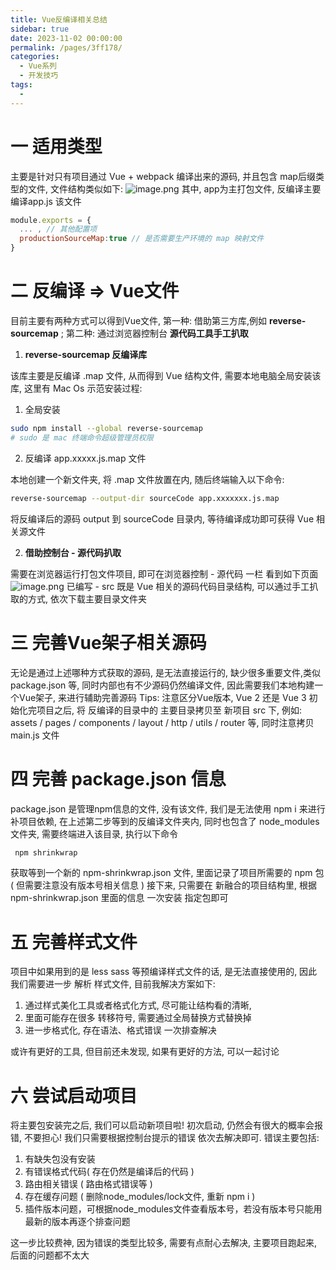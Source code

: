```yaml
---
title: Vue反编译相关总结
sidebar: true
date: 2023-11-02 00:00:00
permalink: /pages/3ff178/
categories: 
  - Vue系列
  - 开发技巧
tags: 
  - 
---
```

# 一 适用类型
主要是针对只有项目通过 Vue + webpack 编译出来的源码, 并且包含 map后缀类型的文件, 文件结构类似如下: 
![image.png](https://cdn.nlark.com/yuque/0/2023/png/12934573/1688001243437-90e48063-39c6-463b-99c5-38cc8ab3593c.png#averageHue=%23e7e9ea&clientId=u172de51e-2986-4&from=paste&height=252&id=u58a889c7&originHeight=504&originWidth=646&originalType=binary&ratio=2&rotation=0&showTitle=false&size=69715&status=done&style=none&taskId=u5f9eb496-b88b-453d-be40-7a42334860c&title=&width=323)
其中, app为主打包文件, 反编译主要编译app.js 该文件
```javascript
module.exports = {
  ... , // 其他配置项
  productionSourceMap:true // 是否需要生产环境的 map 映射文件
}
```
# 二 反编译 => Vue文件
目前主要有两种方式可以得到Vue文件, 第一种: 借助第三方库,例如 **reverse-sourcemap** ; 第二种: 通过浏览器控制台 **源代码工具手工扒取**

1. **reverse-sourcemap 反编译库**

该库主要是反编译 .map 文件, 从而得到 Vue 结构文件, 需要本地电脑全局安装该库, 这里有 Mac Os 示范安装过程: 

   1. 全局安装
```bash
sudo npm install --global reverse-sourcemap 
# sudo 是 mac 终端命令超级管理员权限
```

   2. 反编译 app.xxxxx.js.map 文件

本地创建一个新文件夹, 将 .map 文件放置在内, 随后终端输入以下命令: 
```bash
reverse-sourcemap --output-dir sourceCode app.xxxxxxx.js.map
```
将反编译后的源码 output 到 sourceCode 目录内, 等待编译成功即可获得 Vue 相关源文件

2. **借助控制台 - 源代码扒取**

需要在浏览器运行打包文件项目, 即可在浏览器控制 - 源代码 一栏 看到如下页面
![image.png](https://cdn.nlark.com/yuque/0/2023/png/12934573/1688002769981-18f12d12-95a0-475e-94a0-7a43aef4333a.png#averageHue=%23faf7f6&clientId=u172de51e-2986-4&from=paste&height=423&id=u77d063cf&originHeight=1142&originWidth=788&originalType=binary&ratio=2&rotation=0&showTitle=false&size=141574&status=done&style=none&taskId=u0cf841d8-b434-41cc-978b-4d3fda132a6&title=&width=292)
已编写 - src 既是 Vue 相关的源码代码目录结构, 可以通过手工扒取的方式, 依次下载主要目录文件夹
# 三 完善Vue架子相关源码
无论是通过上述哪种方式获取的源码, 是无法直接运行的, 缺少很多重要文件,类似 package.json 等, 同时内部也有不少源码仍然编译文件, 因此需要我们本地构建一个Vue架子, 来进行辅助完善源码
Tips: 注意区分Vue版本, Vue 2 还是 Vue 3 
初始化完项目之后, 将 反编译的目录中的 主要目录拷贝至 新项目 src 下, 例如: assets / pages / components / layout / http / utils / router 等, 同时注意拷贝 main.js 文件
# 四 完善 package.json 信息
package.json 是管理npm信息的文件, 没有该文件, 我们是无法使用 npm i 来进行补项目依赖, 
在上述第二步等到的反编译文件夹内, 同时也包含了 node_modules 文件夹, 需要终端进入该目录, 执行以下命令
```bash
 npm shrinkwrap
```
获取等到一个新的 npm-shrinkwrap.json 文件, 里面记录了项目所需要的 npm 包 ( 但需要注意没有版本号相关信息 )
接下来, 只需要在 新融合的项目结构里, 根据  npm-shrinkwrap.json 里面的信息  一次安装 指定包即可
# 五 完善样式文件
项目中如果用到的是 less sass 等预编译样式文件的话, 是无法直接使用的, 因此我们需要进一步 解析 样式文件, 目前我解决方案如下: 

1.  通过样式美化工具或者格式化方式, 尽可能让结构看的清晰, 
2.  里面可能存在很多 转移符号, 需要通过全局替换方式替换掉
3.  进一步格式化, 存在语法、格式错误 一次排查解决

或许有更好的工具, 但目前还未发现, 如果有更好的方法, 可以一起讨论
# 六 尝试启动项目
将主要包安装完之后, 我们可以启动新项目啦! 初次启动, 仍然会有很大的概率会报错, 不要担心! 我们只需要根据控制台提示的错误 依次去解决即可. 
错误主要包括: 

1. 有缺失包没有安装 
2. 有错误格式代码( 存在仍然是编译后的代码 ) 
3. 路由相关错误 ( 路由格式错误等 )
4. 存在缓存问题 ( 删除node_modules/lock文件, 重新 npm i )
5. 插件版本问题，可根据node_modules文件查看版本号，若没有版本号只能用最新的版本再逐个排查问题

这一步比较费神, 因为错误的类型比较多, 需要有点耐心去解决, 主要项目跑起来, 后面的问题都不太大

